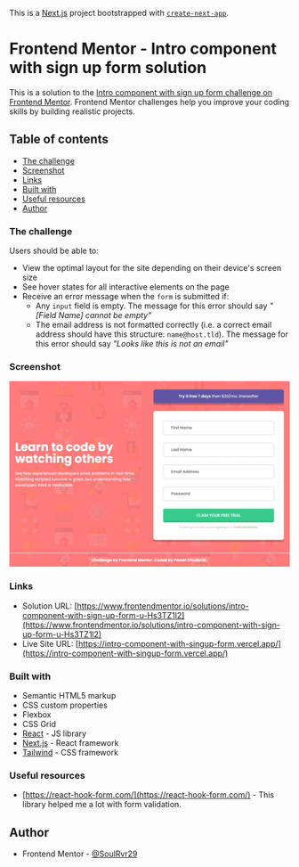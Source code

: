 This is a [Next.js](https://nextjs.org/) project bootstrapped with [`create-next-app`](https://github.com/vercel/next.js/tree/canary/packages/create-next-app).

# Frontend Mentor - Intro component with sign up form solution

This is a solution to the [Intro component with sign up form challenge on Frontend Mentor](https://www.frontendmentor.io/challenges/intro-component-with-signup-form-5cf91bd49edda32581d28fd1). Frontend Mentor challenges help you improve your coding skills by building realistic projects. 

## Table of contents

- [The challenge](#the-challenge)
- [Screenshot](#screenshot)
- [Links](#links)
- [Built with](#built-with)
- [Useful resources](#useful-resources)
- [Author](#author)

### The challenge

Users should be able to:

- View the optimal layout for the site depending on their device's screen size
- See hover states for all interactive elements on the page
- Receive an error message when the `form` is submitted if:
  - Any `input` field is empty. The message for this error should say *"[Field Name] cannot be empty"*
  - The email address is not formatted correctly (i.e. a correct email address should have this structure: `name@host.tld`). The message for this error should say *"Looks like this is not an email"*

### Screenshot

![](./screenshot.jpeg)

### Links

- Solution URL: [https://www.frontendmentor.io/solutions/intro-component-with-sign-up-form-u-Hs3TZ1l2](https://www.frontendmentor.io/solutions/intro-component-with-sign-up-form-u-Hs3TZ1l2)
- Live Site URL: [https://intro-component-with-singup-form.vercel.app/](https://intro-component-with-singup-form.vercel.app/)
  
### Built with

- Semantic HTML5 markup
- CSS custom properties
- Flexbox
- CSS Grid
- [React](https://reactjs.org/) - JS library
- [Next.js](https://nextjs.org/) - React framework
- [Tailwind](https://tailwindcss.com/) - CSS framework

### Useful resources

- [https://react-hook-form.com/](https://react-hook-form.com/) - This library helped me a lot with form validation.

## Author

- Frontend Mentor - [@SoulRvr29](https://www.frontendmentor.io/profile/SoulRvr29)
